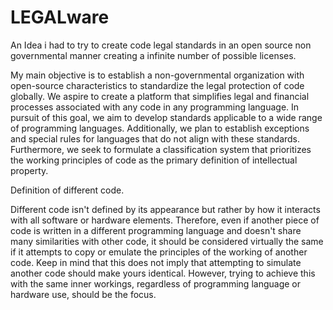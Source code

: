 # LEGALware
An Idea i had to try to create code legal standards in an open source non governmental manner creating a infinite number of possible licenses.

My main objective is to establish a non-governmental organization with open-source characteristics to standardize the legal protection of code globally. We aspire to create a platform that simplifies legal and financial processes associated with any code in any programming language. In pursuit of this goal, we aim to develop standards applicable to a wide range of programming languages. Additionally, we plan to establish exceptions and special rules for languages that do not align with these standards. Furthermore, we seek to formulate a classification system that prioritizes the working principles of code as the primary definition of intellectual property.

Definition of different code.

Different code isn't defined by its appearance but rather by how it interacts with all software or hardware elements. Therefore, even if another piece of code is written in a different programming language and doesn't share many similarities with other code, it should be considered virtually the same if it attempts to copy or emulate the principles of the working of another code. Keep in mind that this does not imply that attempting to simulate another code should make yours identical. However, trying to achieve this with the same inner workings, regardless of programming language or hardware use, should be the focus.

